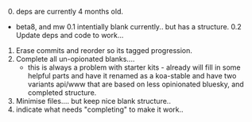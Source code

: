 
0. deps are currently 4 months old.
  - beta8, and mw
0.1 intentially blank currently.. but has a structure.
0.2 Update deps and code to work...
1. Erase commits and reorder so its tagged progression.
2. Complete all un-opionated blanks....
    - this is always a problem with starter kits - already will fill in some helpful parts and have it renamed as a koa-stable and have two variants api/www that are based on less opinionated bluesky, and completed structure. 
3. Minimise files.... but keep nice blank structure.. 
4. indicate what needs "completing" to make it work..
